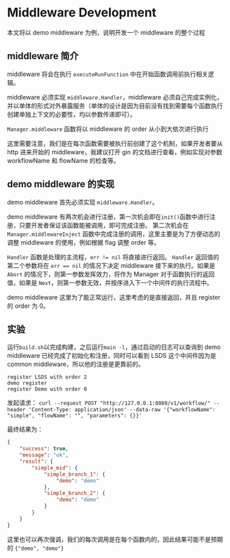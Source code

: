 # Middleware Development

本文将以 demo middleware 为例，说明开发一个 middleware 的整个过程

## middleware 简介

middleware 将会在执行 `executeRunFunction` 中在开始函数调用前执行相关逻辑。

middleware 必须实现 `middleware.Handler`，middleware 必须自己完成实例化，并以单体的形式对外暴露服务（单体的设计是因为目前没有找到需要每个函数执行创建单独上下文的必要性，均以参数传递即可）。

`Manager.middleware` 函数将以 middleware 的 order 从小到大依次进行执行

这里需要注意，我们是在每次函数需要被执行前创建了这个机制，如果开发者要从 http 进来开始的 middleware，我建议打开 gin 的文档进行查看，例如实现对参数 workflowName 和 flowName 的检查等。

## demo middleware 的实现

demo middleware 首先必须实现 `middleware.Handler`。

demo middleware 有两次机会进行注册，第一次机会即在`init()`函数中进行注册，只要开发者保证该函数能被调用，即可完成注册。
第二次机会在 `Manager.middlewareInject` 函数中完成注册的调用，这里主要是为了方便动态的调整 middleware 的使用，例如根据 flag 调整 order 等。

`Handler` 函数是处理的主流程，`err != nil` 将直接进行返回。
`Handler` 返回值的第二个参数将在 `err == nil` 的情况下决定 middleware 接下来的执行。如果是 `Abort` 的情况下，则第一参数发挥效力，将作为 Manager 对于函数执行的返回值，如果是 `Next`，则第一参数无效，并按序进入下一个中间件的执行流程中。

demo middleware 这里为了能正常运行，这里考虑的是直接返回，并且 register 的 order 为 0。

## 实验

运行`build.sh`以完成构建，之后运行`main -l`，通过启动的日志可以查询到 demo middleware 已经完成了初始化和注册，同时可以看到 LSDS 这个中间件因为是 common middleware，所以他的注册是更靠前的。
```
register LSDS with order 2
demo register
register Demo with order 0
```
发起请求：
`curl --request POST "http://127.0.0.1:8080/v1/workflow/" --header 'Content-Type: application/json' --data-raw '{"workflowName": "simple", "flowName": "", "parameters": {}}'`

最终结果为：
```json
{
	"success": true,
	"message": "ok",
	"result": {
		"simple_mid": {
			"simple_branch_1": {
				"demo": "demo"
			},
			"simple_branch_2": {
				"demo": "demo"
			}
		}
	}
}
```

这里也可以再次强调，我们的每次调用是在每个函数内的，因此结果可能不是预期的 `{"demo", "demo"}`